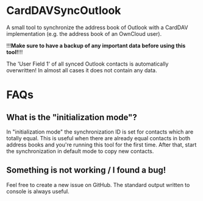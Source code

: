 CardDAVSyncOutlook
==================

A small tool to synchronize the address book of Outlook with a CardDAV 
implementation (e.g. the address book of an OwnCloud user).

!!!__Make sure to have a backup of any important data before using this tool!__!!!

The 'User Field 1' of all synced Outlook contacts is automatically overwritten! In almost 
all cases it does not contain any data.

# FAQs

## What is the "initialization mode"?

In "initialization mode" the synchronization ID is set for contacts which are 
totally equal.
This is useful when there are already equal contacts in both address books and 
you're running this tool for the first time. After that, start the 
synchronization in default mode to copy new contacts.

## Something is not working / I found a bug!

Feel free to create a new issue on GitHub. The standard output written to 
console is always useful.

